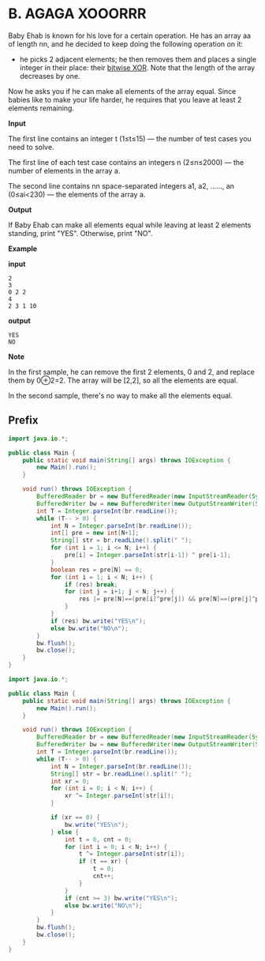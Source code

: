 # B. AGAGA XOOORRR

Baby Ehab is known for his love for a certain operation. He has an array aa of length nn, and he decided to keep doing the following operation on it:

- he picks 2 adjacent elements; he then removes them and places a single integer in their place: their [bitwise XOR](https://en.wikipedia.org/wiki/Bitwise_operation#XOR). Note that the length of the array decreases by one.

Now he asks you if he can make all elements of the array equal. Since babies like to make your life harder, he requires that you leave at least 2 elements remaining.

**Input**

The first line contains an integer t (1≤t≤15) — the number of test cases you need to solve.

The first line of each test case contains an integers n (2≤n≤2000) — the number of elements in the array a.

The second line contains nn space-separated integers a1, a2, ……, an (0≤ai<230) — the elements of the array a.

**Output**

If Baby Ehab can make all elements equal while leaving at least 2 elements standing, print "YES". Otherwise, print "NO".

**Example**

**input**

```
2
3
0 2 2
4
2 3 1 10
```

**output**

```
YES
NO
```

**Note**

In the first sample, he can remove the first 2 elements, 0 and 2, and replace them by 0⊕2=2. The array will be \[2,2\], so all the elements are equal.

In the second sample, there's no way to make all the elements equal.

## Prefix

```java
import java.io.*;

public class Main {
    public static void main(String[] args) throws IOException {
        new Main().run();
    }

    void run() throws IOException {
        BufferedReader br = new BufferedReader(new InputStreamReader(System.in));
        BufferedWriter bw = new BufferedWriter(new OutputStreamWriter(System.out));
        int T = Integer.parseInt(br.readLine());
        while (T-- > 0) {
            int N = Integer.parseInt(br.readLine());
            int[] pre = new int[N+1];
            String[] str = br.readLine().split(" ");
            for (int i = 1; i <= N; i++) {
                pre[i] = Integer.parseInt(str[i-1]) ^ pre[i-1];
            }
            boolean res = pre[N] == 0;
            for (int i = 1; i < N; i++) {
                if (res) break;
                for (int j = i+1; j < N; j++) {
                    res |= pre[N]==(pre[i]^pre[j]) && pre[N]==(pre[j]^pre[N]);
                }
            }
            if (res) bw.write("YES\n");
            else bw.write("NO\n");
        }
        bw.flush();
        bw.close();
    }
}
```

```java
import java.io.*;

public class Main {
    public static void main(String[] args) throws IOException {
        new Main().run();
    }

    void run() throws IOException {
        BufferedReader br = new BufferedReader(new InputStreamReader(System.in));
        BufferedWriter bw = new BufferedWriter(new OutputStreamWriter(System.out));
        int T = Integer.parseInt(br.readLine());
        while (T-- > 0) {
            int N = Integer.parseInt(br.readLine());
            String[] str = br.readLine().split(" ");
            int xr = 0;
            for (int i = 0; i < N; i++) {
                xr ^= Integer.parseInt(str[i]);
            }

            if (xr == 0) {
                bw.write("YES\n");
            } else {
                int t = 0, cnt = 0;
                for (int i = 0; i < N; i++) {
                    t ^= Integer.parseInt(str[i]);
                    if (t == xr) {
                        t = 0;
                        cnt++;
                    }
                }
                if (cnt >= 3) bw.write("YES\n");
                else bw.write("NO\n");
            }
        }
        bw.flush();
        bw.close();
    }
}
```

